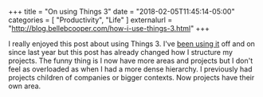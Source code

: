 +++
title = "On using Things 3"
date = "2018-02-05T11:45:14-05:00"
categories = [
	"Productivity",
	"Life"
]
externalurl = "http://blog.bellebcooper.com/how-i-use-things-3.html"
+++

I really enjoyed this post about using Things 3. I've [been using it](/microposts/2017-05-20-175743/) off and on since last year but this post has already changed how I structure my projects. The funny thing is I now have more areas and projects but I don't feel as overloaded as when I had a more dense hierarchy. I previously had projects children of companies or bigger contexts. Now projects have their own area.
